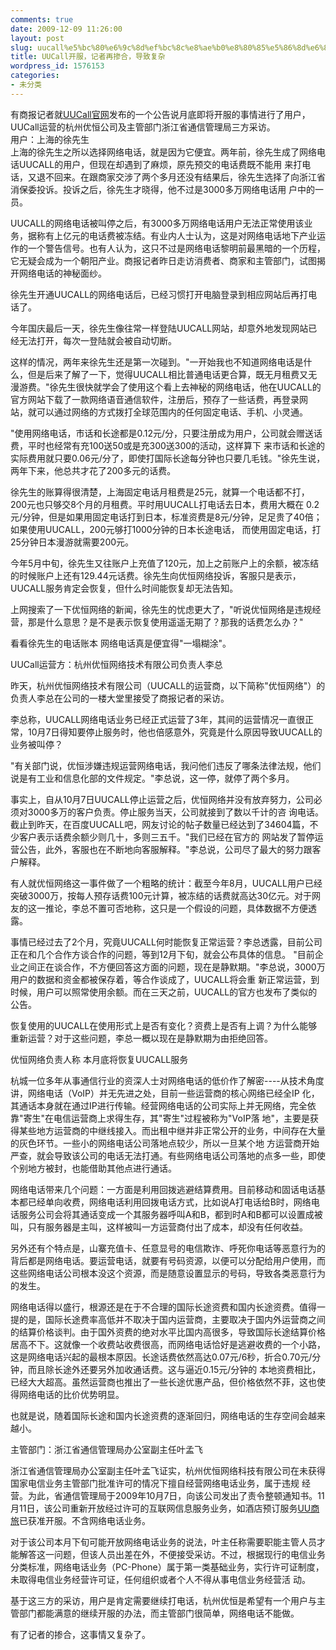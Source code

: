 ```yaml
---
comments: true
date: 2009-12-09 11:26:00
layout: post
slug: uucall%e5%bc%80%e6%9c%8d%ef%bc%8c%e8%ae%b0%e8%80%85%e5%86%8d%e6%8e%ba%e5%90%88%ef%bc%8c%e5%af%bc%e8%87%b4%e5%a4%8d%e6%9d%82
title: UUCall开服，记者再掺合，导致复杂
wordpress_id: 1576153
categories:
- 未分类
---
```


有商报记者就[UUCall官网](http://www.uucall.com/)发布的一个公告说月底即将开服的事情进行了用户，UUCall运营的杭州优恒公司及主管部门浙江省通信管理局三方采访。  
用户：上海的徐先生  
上海的徐先生之所以选择网络电话，就是因为它便宜。两年前，徐先生成了网络电话UUCALL的用户，但现在却遇到了麻烦，原先预交的电话费既不能用 来打电话，又退不回来。在跟商家交涉了两个多月还没有结果后，徐先生选择了向浙江省消保委投诉。投诉之后，徐先生才晓得，他不过是3000多万网络电话用 户中的一员。


UUCALL的网络电话被叫停之后，有3000多万网络电话用户无法正常使用该业务，据称有上亿元的电话费被冻结。有业内人士认为，这是对网络电话地下产业运作的一个警告信号。也有人认为，这只不过是网络电话黎明前最黑暗的一个历程，它无疑会成为一个朝阳产业。商报记者昨日走访消费者、商家和主管部门，试图揭开网络电话的神秘面纱。




徐先生开通UUCALL的网络电话后，已经习惯打开电脑登录到相应网站后再打电话了。




今年国庆最后一天，徐先生像往常一样登陆UUCALL网站，却意外地发现网站已经无法打开，每次一登陆就会被自动切断。




这样的情况，两年来徐先生还是第一次碰到。"一开始我也不知道网络电话是什么，但是后来了解了一下，觉得UUCALL相比普通电话更合算，既无月租费又无 漫游费。"徐先生很快就学会了使用这个看上去神秘的网络电话，他在UUCALL的官方网站下载了一款网络语音通信软件，注册后，预存了一些话费，再登录网 站，就可以通过网络的方式拨打全球范围内的任何固定电话、手机、小灵通。




"使用网络电话，市话和长途都是0.12元/分，只要注册成为用户，公司就会赠送话费，平时也经常有充100送50或是充300送300的活动，这样算下 来市话和长途的实际费用就只要0.06元/分了，即使打国际长途每分钟也只要几毛钱。"徐先生说，两年下来，他总共才花了200多元的话费。




徐先生的账算得很清楚，上海固定电话月租费是25元，就算一个电话都不打，200元也只够交8个月的月租费。平时用UUCALL打电话去日本，费用大概在 0.2元/分钟，但是如果用固定电话打到日本，标准资费是8元/分钟，足足贵了40倍；如果使用UUCALL，200元够打1000分钟的日本长途电话， 而使用固定电话，打25分钟日本漫游就需要200元。




今年5月中旬，徐先生又往账户上充值了120元，加上之前账户上的余额，被冻结的时候账户上还有129.44元话费。徐先生向优恒网络投诉，客服只是表示，UUCALL服务肯定会恢复，但什么时间能恢复却无法告知。




上网搜索了一下优恒网络的新闻，徐先生的忧虑更大了，"听说优恒网络是违规经营，那是什么意思？是不是表示恢复使用遥遥无期了？那我的话费怎么办？"




看看徐先生的电话账本 网络电话真是便宜得"一塌糊涂"。




UUCall运营方：杭州优恒网络技术有限公司负责人李总




昨天，杭州优恒网络技术有限公司（UUCALL的运营商，以下简称"优恒网络"）的负责人李总在公司的一楼大堂里接受了商报记者的采访。 




李总称，UUCALL网络电话业务已经正式运营了3年，其间的运营情况一直很正常，10月7日得知要停止服务时，他也倍感意外，究竟是什么原因导致UUCALL的业务被叫停？




"有关部门说，优恒涉嫌违规运营网络电话，我问他们违反了哪条法律法规，他们说是有工业和信息化部的文件规定。"李总说，这一停，就停了两个多月。




事实上，自从10月7日UUCALL停止运营之后，优恒网络并没有放弃努力，公司必须对3000多万的客户负责。停止服务当天，公司就接到了数以千计的咨 询电话。截止到昨天，在百度UUCALL吧，网友讨论的帖子数量已经达到了34604篇，不少客户表示话费余额少则几十，多则三五千。"我们已经在官方的 网站发了暂停运营公告，此外，客服也在不断地向客服解释。"李总说，公司尽了最大的努力跟客户解释。




有人就优恒网络这一事件做了一个粗略的统计：截至今年8月，UUCALL用户已经突破3000万，按每人预存话费100元计算，被冻结的话费就高达30亿元。对于网友的这一推论，李总不置可否地称，这只是一个假设的问题，具体数据不方便透露。




事情已经过去了2个月，究竟UUCALL何时能恢复正常运营？李总透露，目前公司正在和几个合作方谈合作的问题，等到12月下旬，就会公布具体的信息。 "目前企业之间正在谈合作，不方便回答这方面的问题，现在是静默期。"李总说，3000万用户的数据和资金都被保存着，等合作谈成了，UUCALL将会重 新正常运营，到时候，用户可以照常使用余额。而在三天之前，UUCALL的官方也发布了类似的公告。




恢复使用的UUCALL在使用形式上是否有变化？资费上是否有上调？为什么能够重新运营？对于这些问题，李总一概以现在是静默期为由拒绝回答。




优恒网络负责人称 本月底将恢复UUCALL服务




杭城一位多年从事通信行业的资深人士对网络电话的低价作了解密----从技术角度讲，网络电话（VoIP）并无先进之处，目前一些运营商的核心网络已经全IP 化，其通话本身就在通过IP进行传输。经营网络电话的公司实际上并无网络，完全依靠"寄生"在电信运营商上求得生存，其"寄生"过程被称为"VoIP落 地"，主要是获得某些地方运营商的中继线接入。而出租中继并非正常公开的业务，中间存在大量的灰色环节。一些小的网络电话公司落地点较少，所以一旦某个地 方运营商开始严查，就会导致该公司的电话无法打通。有些网络电话公司落地的点多一些，即使个别地方被封，也能借助其他点进行通话。




网络电话带来几个问题：一方面是利用回拨逃避结算费用。目前移动和固话电话基本都已经单向收费，网络电话利用回拨电话方式，比如说A打电话给B时，网络电 话服务公司会将其通话变成一个其服务器呼叫A和B，都到时A和B都可以设置成被叫，只有服务器是主叫，这样被叫一方运营商付出了成本，却没有任何收益。




另外还有个特点是，山寨充值卡、任意显号的电信欺诈、呼死你电话等恶意行为的背后都是网络电话。要运营电话，就要有号码资源，以便可以分配给用户使用，而这些网络电话公司根本没这个资源，而是随意设置显示的号码，导致各类恶意行为的发生。




网络电话得以盛行，根源还是在于不合理的国际长途资费和国内长途资费。值得一提的是，国际长途费率高低并不取决于国内运营商，主要取决于国内外运营商之间 的结算价格谈判。由于国外资费的绝对水平比国内高很多，导致国际长途结算价格居高不下。这就像一个收费站收费很高，而网络电话恰好是逃避收费的一个小路， 这是网络电话兴起的最根本原因。长途话费依然高达0.07元/6秒，折合0.70元/分钟，而且除长途外还要另外加收通话费。这与逼近0.15元/分钟的 本地资费相比，已经大大超高。虽然运营商也推出了一些长途优惠产品，但价格依然不菲，这也使得网络电话的比价优势明显。




也就是说，随着国际长途和国内长途资费的逐渐回归，网络电话的生存空间会越来越小。




主管部门：浙江省通信管理局办公室副主任叶孟飞




浙江省通信管理局办公室副主任叶孟飞证实，杭州优恒网络科技有限公司在未获得国家电信业务主管部门批准许可的情况下擅自经营网络电话业务，属于违规 经营。为此，省通信管理局于2009年10月7日，向该公司发出了责令整顿通知书。11月11日，该公司重新开放经过许可的互联网信息服务业务，如酒店预订服务[UU商旅](http://trip.uucall.com/)已获准开服。不含网络电话业务。 




对于该公司本月下旬可能开放网络电话业务的说法，叶主任称需要职能主管人员才能解答这一问题，但该人员出差在外，不便接受采访。不过，根据现行的电信业务 分类标准，网络电话业务（PC-Phone）属于第一类基础业务，实行许可证制度，未取得电信业务经营许可证，任何组织或者个人不得从事电信业务经营活 动。




基于这三方的采访，用户是肯定需要继续打电话，杭州优恒是希望有一个用户与主管部门都能满意的继续开服的办法，而主管部门很简单，网络电话不能做。




有了记者的掺合，这事情又复杂了。




  

